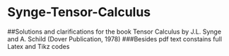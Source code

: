 # Synge-Tensor-Calculus
##Solutions and clarifications for the book Tensor Calculus by J.L. Synge and A. Schild (Dover Publication, 1978)
###Besides pdf text constains full Latex and Tikz codes
